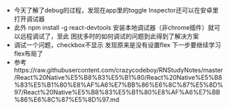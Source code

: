 
- 今天了解了debug的过程，发现在app里的toggle Inspector还可以在安卓里打开调试器
- 此外 npm install -g react-devtools 安装本地调试器（非chrome插件）就可以远程调试了，至此 困扰多时的如何调试的问题到此得到了解决方案
- 调试一个问题，checkbox不显示 发现原来是没有设置flex 下一步要继续学习flex布局了
- 参考https://raw.githubusercontent.com/crazycodeboy/RNStudyNotes/master/React%20Native%E5%B8%83%E5%B1%80/React%20Native%E5%B8%83%E5%B1%80%E8%AF%A6%E7%BB%86%E6%8C%87%E5%8D%97/React%20Native%E5%B8%83%E5%B1%80%E8%AF%A6%E7%BB%86%E6%8C%87%E5%8D%97.md